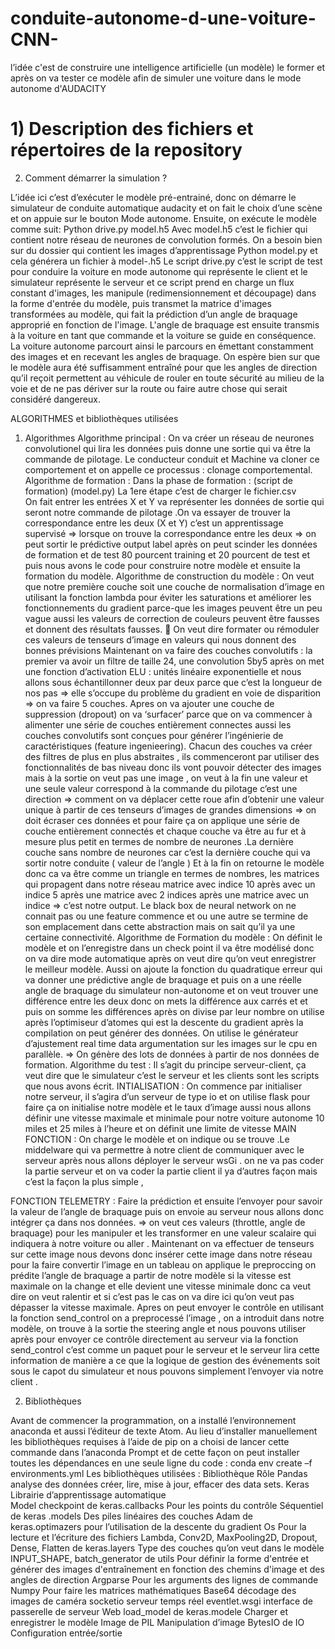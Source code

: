 # conduite-autonome-d-une-voiture-CNN-
l’idée c'est  de construire une intelligence artificielle (un modèle) le former  et après on va tester ce modèle  afin  de simuler une voiture dans le mode autonome d'AUDACITY
# 1)	Description des fichiers et répertoires de la repository


2) Comment démarrer  la simulation ?

L’idée ici c’est d’exécuter le modèle pré-entrainé, donc on démarre le simulateur de conduite automatique audacity et on fait le choix d’une  scène et on  appuie  sur le bouton Mode autonome. Ensuite, on  exécute le modèle comme suit:
Python  drive.py model.h5
Avec model.h5 c’est le fichier qui contient   notre  réseau de neurones de convolution formés.
On a besoin bien sur du dossier qui contient les images d’apprentissage 
Python model.py 
 et cela générera un fichier à model-<epoch>.h5
Le script drive.py c’est le script de test pour conduire la voiture en mode autonome   qui représente le client  et le  simulateur représente  le serveur et ce script  prend en charge un flux constant d'images, les manipule (redimensionnement et découpage) dans la forme d'entrée du modèle, puis transmet la matrice d'images transformées au modèle, qui fait la prédiction d’un angle de braquage approprié en fonction de l'image. L'angle de braquage est ensuite transmis à la voiture en tant que commande et la voiture se guide en conséquence. La voiture  autonome parcourt ainsi le parcours en émettant constamment des images et en recevant les angles de braquage. On espère bien sur que le modèle aura été suffisamment entraîné pour que les angles de direction qu’il reçoit permettent au véhicule de rouler en toute sécurité au milieu de la voie et de ne pas dériver sur la route ou faire autre chose qui serait considéré dangereux.





ALGORITHMES et bibliothèques utilisées
1)	Algorithmes 
Algorithme principal :
On va créer un réseau de neurones  convolutionel qui lira les données  puis donne une sortie   qui va être la commande de pilotage. Le conducteur conduit et Machine va cloner  ce comportement  et on appelle ce processus : clonage comportemental.
Algorithme de formation : 
Dans la phase de formation : (script de formation)  (model.py) 
La 1ere étape c’est de  charger le fichier.csv  
On fait entrer  les entrées X  et  Y va représenter  les données de sortie  qui seront notre commande de pilotage .On va essayer de  trouver la correspondance entre les deux (X et Y) c’est un apprentissage supervisé =>  lorsque on trouve  la correspondance entre les deux =>  on peut sortir le  prédictive output label après on peut  scinder les données de formation et de test 80 pourcent training et 20 pourcent de test  et puis nous avons le code pour construire notre modèle et ensuite la formation du modèle.
Algorithme  de construction du modèle : 
On  veut que notre première couche soit une couche de normalisation d’image en utilisant la fonction lambda pour  éviter les saturations et  améliorer les fonctionnements du gradient parce-que les images  peuvent être un peu  vague aussi les valeurs de correction de couleurs peuvent être fausses et donnent des résultats fausses.
	On veut  dire  formater ou rémoduler ces valeurs  de tenseurs d’image en valeurs qui nous donnent  des bonnes prévisions 
Maintenant on va faire des couches convolutifs : la premier va avoir un filtre de taille 24, une convolution 5by5 après on met une fonction d’activation ELU : unités linéaire exponentielle et nous allons sous échantillonner deux par deux parce que c’est la longueur de nos pas => elle s’occupe  du problème du gradient en voie de disparition => on va faire  5 couches. 
Apres on va ajouter une couche de suppression  (dropout)  on va  ‘surfacer’  parce que on va  commencer à alimenter une série de couches  entièrement connectes aussi  les couches convolutifs  sont conçues pour générer l’ingénierie de caractéristiques (feature ingenieering).
Chacun des couches va créer des filtres  de plus en plus abstraites , ils commenceront  par utiliser des fonctionnalités  de bas niveau  donc ils vont pouvoir détecter des images mais  à la sortie  on veut pas une image , on veut à la fin une valeur et une seule valeur  correspond  à la commande du pilotage  c’est une direction => comment on va déplacer cette roue afin d’obtenir une valeur unique à partir de ces tenseurs d’images de grandes dimensions => on doit écraser ces données  et pour faire  ça on applique une série de couche entièrement connectés et   chaque  couche  va être  au fur et à mesure plus petit   en termes de  nombre de neurones .La dernière couche  sans  nombre de neurones car c’est la dernière couche  qui va sortir notre conduite ( valeur de l’angle )
Et à la fin on retourne le modèle  donc ca va être comme un triangle  en termes de nombres,
 les matrices qui propagent dans notre réseau matrice avec  indice 10 après   avec un indice  5 après une matrice avec  2 indices après une   matrice avec un indice =>  c’est notre output.
 Le black box  de neural network   on ne connait pas ou  une feature commence  et  ou une autre se termine  de son emplacement  dans cette abstraction mais on sait qu’il ya une certaine  connectivité.
Algorithme de Formation du modèle : 
On définit  le modèle  et on l’enregistre  dans un check point il va  être modélisé donc on va dire mode automatique après on veut dire qu’on veut enregistrer le meilleur modèle.
Aussi  on ajoute la fonction du quadratique  erreur  qui va  donner une prédictive angle de braquage et puis on a une réelle   angle de braquage du simulateur non-autonome et on veut trouver une différence entre les deux  donc  on mets  la différence aux carrés et  et puis on somme  les différences après on divise par leur nombre on utilise  après l’optimiseur d’atomes  qui est la descente du gradient  après la compilation on peut générer des données. On utilise le générateur d’ajustement real time  data argumentation sur les images sur le cpu en parallèle.
=> On génère des lots de données à partir de nos données de formation.
Algorithme du test : 
Il s’agit du principe  serveur-client, ça veut dire que le simulateur c’est le serveur et les clients  sont les scripts que nous avons écrit.
INTIALISATION : 
On commence par initialiser notre serveur, il s’agira d’un serveur de type  io et on utilise flask  pour faire ça on initialise notre modèle et le taux d’image aussi  nous allons définir  une vitesse maximale et minimale pour notre voiture autonome 10 miles et   25 miles à l’heure et on définit une limite de vitesse 
 MAIN FONCTION : 
On charge le modèle et  on indique ou se trouve .Le middelware qui va permettre à notre client de communiquer avec le serveur après nous allons déployer le serveur wsGi . on ne  va pas coder la partie serveur  et on va coder la partie client  il ya d’autres façon mais c’est la façon la plus simple  , 



FONCTION TELEMETRY : 
Faire la prédiction et ensuite l’envoyer pour savoir la valeur de l’angle  de braquage  puis on envoie au serveur nous allons donc intégrer  ça dans nos données.
=> on veut ces valeurs (throttle, angle de braquage)  pour les manipuler et les transformer en une valeur scalaire qui indiquera à notre voiture ou aller .
Maintenant  on va effectuer de tenseurs  sur cette image nous devons donc insérer cette image dans notre réseau  pour la faire convertir l’image en un tableau on applique le preproccing on prédite l’angle de braquage a partir de notre modèle  si la vitesse est maximale on la change  et elle devient  une vitesse minimale  donc ca veut dire on veut ralentir et  si c’est pas le cas on va dire ici qu’on veut pas dépasser la vitesse maximale.
Apres on peut envoyer le contrôle  en utilisant la fonction send_control  on a preprocessé l’image , on  a introduit dans notre modèle,  on trouve à la sortie  the steering angle et nous pouvons utiliser après pour envoyer ce contrôle directement au serveur  via la fonction send_control c’est comme un paquet  pour le serveur et le serveur lira cette information de manière a ce que la logique de gestion des événements soit sous le capot du simulateur et nous pouvons simplement l’envoyer via notre client .















2)	Bibliothèques

Avant de  commencer la programmation, on  a installé  l’environnement anaconda  et aussi  l’éditeur de texte Atom. Au lieu  d’installer manuellement les bibliothèques requises à l’aide de pip on a choisi de lancer cette commande dans l’anaconda Prompt et de cette façon on peut installer toutes les dépendances en une seule ligne du code   : 
conda env create –f  environments.yml
Les bibliothèques utilisées : 
Bibliothèque	Rôle
Pandas	analyse des données  créer, lire, mise à jour, effacer des data sets.
Keras 	Librairie  d’apprentissage automatique  
Model  checkpoint de  keras.callbacks	Pour les points du contrôle 
Séquentiel de  keras .models 	Des piles linéaires des couches 
Adam de keras.optimazers 	pour l’utilisation de la descente du gradient 
Os 	Pour la lecture et l’écriture des  fichiers 
Lambda, Conv2D, MaxPooling2D, Dropout, Dense, Flatten de keras.layers
	Type des couches qu’on veut dans le modèle 
INPUT_SHAPE, batch_generator de  utils 
	Pour définir la forme d'entrée et générer des images d'entraînement en fonction des chemins d'image et des angles de direction
Argparse	Pour les arguments des lignes de commande 
Numpy 	Pour faire les matrices mathématiques 
Base64	décodage des images de caméra
socketio	serveur temps réel
eventlet.wsgi	interface de passerelle de serveur Web
load_model de  keras.modele 	Charger et enregistrer le modèle 
Image de PIL	Manipulation d’image
BytesIO de IO	Configuration entrée/sortie 




